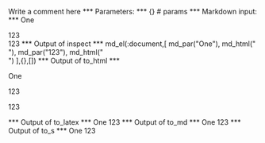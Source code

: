Write a comment here
*** Parameters: ***
{} # params 
*** Markdown input: ***
One
<div></div>123

<div></div>123
*** Output of inspect ***
md_el(:document,[
	md_par("One"),
  md_html("<div></div>"), 
  md_par("123"),
	md_html("<div></div>")
],{},[])
*** Output of to_html ***
<p>One</p>
<div></div>
<p>123</p>
<div></div>
<p>123</p>
*** Output of to_latex ***
One 123
*** Output of to_md ***
One 123
*** Output of to_s ***
One 123
